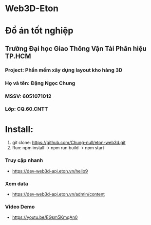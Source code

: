 # Web3D-Eton
# Đồ án tốt nghiệp
## Trường Đại học Giao Thông Vận Tải Phân hiệu TP.HCM
### Project: Phần mềm xây dựng layout kho hàng 3D
### Họ và tên: Đặng Ngọc Chung
### MSSV: 6051071012
### Lớp: CQ.60.CNTT

# Install:
1. git clone: https://github.com/Chung-null/eton-web3d.git
2. Run: npm install -> npm run build -> npm start
### Truy cập nhanh
- https://dev-web3d-api.eton.vn/hello9
### Xem data
- https://dev-web3d-api.eton.vn/admin/content
### Video Demo
- https://youtu.be/EGsm5KmqAn0
